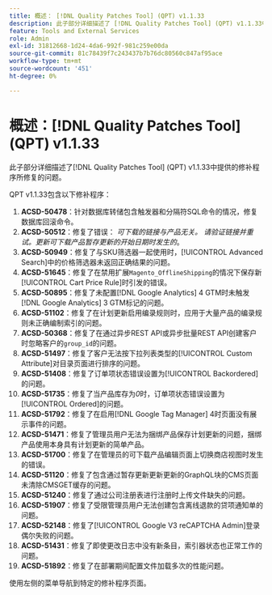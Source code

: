 ```yaml
---
title: 概述： [!DNL Quality Patches Tool] (QPT) v1.1.33
description: 此子部分详细描述了 [!DNL Quality Patches Tool] (QPT) v1.1.33中提供的修补程序所修复的问题。
feature: Tools and External Services
role: Admin
exl-id: 31812668-1d24-4da6-992f-981c259e00da
source-git-commit: 81c78439f7c243437b7b76dc80560c847af95ace
workflow-type: tm+mt
source-wordcount: '451'
ht-degree: 0%

---
```


# 概述：[!DNL Quality Patches Tool] (QPT) v1.1.33

此子部分详细描述了[!DNL Quality Patches Tool] (QPT) v1.1.33中提供的修补程序所修复的问题。

QPT v1.1.33包含以下修补程序：

1. **ACSD-50478**：针对数据库转储包含触发器和分隔符SQL命令的情况，修复数据库回滚命令。
1. **ACSD-50512**：修复了错误： *可下载的链接与产品无关。 请验证链接并重试。更新可下载产品暂存更新的开始日期时发生的*。
1. **ACSD-50949**：修复了与SKU筛选器一起使用时，[!UICONTROL Advanced Search]中的价格筛选器未返回正确结果的问题。
1. **ACSD-51645**：修复了在禁用扩展`Magento_OfflineShipping`的情况下保存新[!UICONTROL Cart Price Rule]时引发的错误。
1. **ACSD-50895**：修复了未配置[!DNL Google Analytics] 4 GTM时未触发[!DNL Google Analytics] 3 GTM标记的问题。
1. **ACSD-51102**：修复了在计划更新启用编录规则时，应用于大量产品的编录规则未正确编制索引的问题。
1. **ACSD-50368**：修复了在通过异步REST API或异步批量REST API创建客户时忽略客户的`group_id`的问题。
1. **ACSD-51497**：修复了客户无法按下拉列表类型的[!UICONTROL Custom Attribute]对目录页面进行排序的问题。
1. **ACSD-51408**：修复了订单项状态错误设置为[!UICONTROL Backordered]的问题。
1. **ACSD-51735**：修复了当产品库存为&#x200B;*0*&#x200B;时，订单项状态错误设置为[!UICONTROL Ordered]的问题。
1. **ACSD-51792**：修复了在启用[!DNL Google Tag Manager] 4时页面没有展示事件的问题。
1. **ACSD-51471**：修复了管理员用户无法为捆绑产品保存计划更新的问题，捆绑产品使用本身具有计划更新的简单产品。
1. **ACSD-51700**：修复了在管理员的可下载产品编辑页面上切换商店视图时发生的错误。
1. **ACSD-51120**：修复了包含通过暂存更新更新更新的GraphQL块的CMS页面未清除CMSGET缓存的问题。
1. **ACSD-51240**：修复了通过公司注册表进行注册时上传文件缺失的问题。
1. **ACSD-51907**：修复了受限管理员用户无法创建包含离线退款的贷项通知单的问题。
1. **ACSD-52148**：修复了[!UICONTROL Google V3 reCAPTCHA Admin]登录偶尔失败的问题。
1. **ACSD-51431**：修复了即使更改日志中没有新条目，索引器状态也正常工作的问题。
1. **ACSD-51892**：修复了在部署期间配置文件加载多次的性能问题。

使用左侧的菜单导航到特定的修补程序页面。
